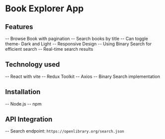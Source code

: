 # Book Explorer App


## Features

-- Browse Book with pagination
-- Search books by title
-- Can toggle theme- Dark and Light
-- Responsive Design
-- Using Binary Search for efficient search
-- Real-time search results

## Technology used

-- React with vite
-- Redux Toolkit
-- Axios
-- Binary Search implementation


## Installation

-- Node.js
-- npm

## API Integration 

-- Search  endpoint: `https://openlibrary.org/search.json`




